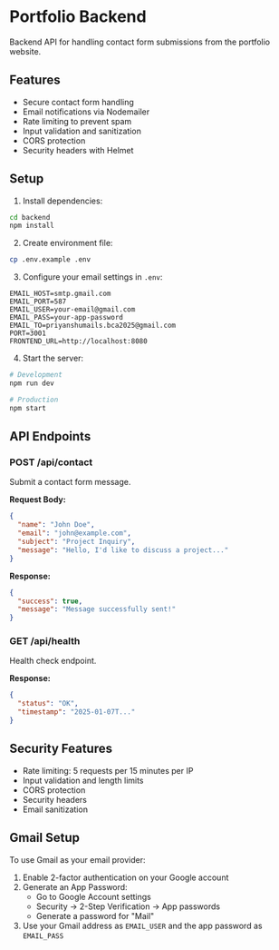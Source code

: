 # Portfolio Backend

Backend API for handling contact form submissions from the portfolio website.

## Features

- Secure contact form handling
- Email notifications via Nodemailer
- Rate limiting to prevent spam
- Input validation and sanitization
- CORS protection
- Security headers with Helmet

## Setup

1. Install dependencies:
```bash
cd backend
npm install
```

2. Create environment file:
```bash
cp .env.example .env
```

3. Configure your email settings in `.env`:
```env
EMAIL_HOST=smtp.gmail.com
EMAIL_PORT=587
EMAIL_USER=your-email@gmail.com
EMAIL_PASS=your-app-password
EMAIL_TO=priyanshumails.bca2025@gmail.com
PORT=3001
FRONTEND_URL=http://localhost:8080
```

4. Start the server:
```bash
# Development
npm run dev

# Production
npm start
```

## API Endpoints

### POST /api/contact
Submit a contact form message.

**Request Body:**
```json
{
  "name": "John Doe",
  "email": "john@example.com",
  "subject": "Project Inquiry",
  "message": "Hello, I'd like to discuss a project..."
}
```

**Response:**
```json
{
  "success": true,
  "message": "Message successfully sent!"
}
```

### GET /api/health
Health check endpoint.

**Response:**
```json
{
  "status": "OK",
  "timestamp": "2025-01-07T..."
}
```

## Security Features

- Rate limiting: 5 requests per 15 minutes per IP
- Input validation and length limits
- CORS protection
- Security headers
- Email sanitization

## Gmail Setup

To use Gmail as your email provider:

1. Enable 2-factor authentication on your Google account
2. Generate an App Password:
   - Go to Google Account settings
   - Security → 2-Step Verification → App passwords
   - Generate a password for "Mail"
3. Use your Gmail address as `EMAIL_USER` and the app password as `EMAIL_PASS`
